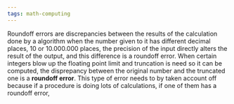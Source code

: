 ```yaml
---
tags: math-computing
---
```

Roundoff errors are discrepancies between the results of the calculation done by a algorithm when the number given to it has different decimal places, $10$ or $10.000.000$ places, the precision of the input directly alters the result of the output, and this difference is a roundoff error.
When certain integers blow up the floating point limit and truncation is need so it can be computed, the disprepancy between the original number and the truncated one is a **roundoff error**.
This type of error needs to by taken account off because if a procedure is doing lots of calculations, if one of them has a roundoff error,
